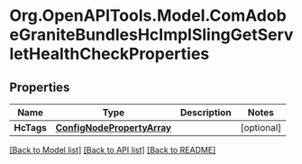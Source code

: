 # Org.OpenAPITools.Model.ComAdobeGraniteBundlesHcImplSlingGetServletHealthCheckProperties
## Properties

Name | Type | Description | Notes
------------ | ------------- | ------------- | -------------
**HcTags** | [**ConfigNodePropertyArray**](ConfigNodePropertyArray.md) |  | [optional] 

[[Back to Model list]](../README.md#documentation-for-models) [[Back to API list]](../README.md#documentation-for-api-endpoints) [[Back to README]](../README.md)

